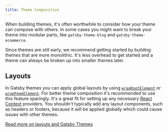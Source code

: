 ```yaml
---
title: Theme Composition
---
```


When building themes, it's often worthwhile to consider how your theme can compose with others.
In some cases you might want to break your theme into modular parts, like `gatsby-theme-blog`
and `gatsby-theme-ecommerce`.

Since themes are still early, we recommend getting started by building themes that are more
monolithic. It's less overhead to get started and a theme can always be broken up into smaller
themes later.

## Layouts

In Gatsby themes you can apply global layouts by using [`wrapRootElement`](/docs/reference/config-files/gatsby-browser/#wrapRootElement)
or [`wrapPageElement`](/docs/reference/config-files/gatsby-browser/#wrapPageElement). For better theme
composition it's recommended to use this feature sparingly. It's a great fit for setting up any
necessary [React Context](https://reactjs.org/docs/context.html) providers. You shouldn't typically
add any layout components, such as headers or footers, because it will be applied globally which
could cause issues with other themes.

[Read more on layouts and Gatsby Themes](https://www.christopherbiscardi.com/post/layouts-in-gatsby-themes)
